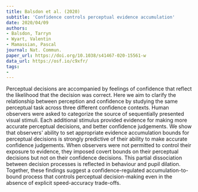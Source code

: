 ```yaml
---
title: Balsdon et al. (2020)
subtitle: 'Confidence controls perceptual evidence accumulation'
date: 2020/04/09
authors:
- Balsdon, Tarryn
- Wyart, Valentin
- Mamassian, Pascal
journal: Nat. Commun.
paper_url: https://doi.org/10.1038/s41467-020-15561-w
data_url: https://osf.io/c9xfr/
tags:
- 
---
```


Perceptual decisions are accompanied by feelings of confidence that reflect the likelihood that the decision was correct. Here we aim to clarify the relationship between perception and confidence by studying the same perceptual task across three different confidence contexts. Human observers were asked to categorize the source of sequentially presented visual stimuli. Each additional stimulus provided evidence for making more accurate perceptual decisions, and better confidence judgements. We show that observers' ability to set appropriate evidence accumulation bounds for perceptual decisions is strongly predictive of their ability to make accurate confidence judgements. When observers were not permitted to control their exposure to evidence, they imposed covert bounds on their perceptual decisions but not on their confidence decisions. This partial dissociation between decision processes is reflected in behaviour and pupil dilation. Together, these findings suggest a confidence-regulated accumulation-to-bound process that controls perceptual decision-making even in the absence of explicit speed-accuracy trade-offs.
